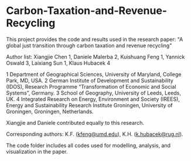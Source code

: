 # Carbon-Taxation-and-Revenue-Recycling

This project provides the code and results used in the research paper: "A global just transition through carbon taxation and revenue recycling"

Author list:
Xiangjie Chen 1, Daniele Malerba 2,  Kuishuang Feng 1, Yannick Oswald 3, Laixiang Sun 1, Klaus Hubacek 4 

1 Department of Geographical Sciences, University of Maryland, College Park, MD, USA. 2 German Institute of Development and Sustainability (IDOS), Research Programme “Transformation of Economic and Social Systems”, Germany. 3 School of Geography, University of Leeds, Leeds, UK. 4 Integrated Research on Energy, Environment and Society (IREES), Energy and Sustainability Research Institute Groningen, University of Groningen, Groningen, Netherlands.

Xiangjie and Daniele contributed equally to this research. 

Corresponding authors: K.F. (kfeng@umd.edu), K.H. (k.hubacek@rug.nl).

The code folder includes all codes used for modelling, analysis, and visualization in the paper.
